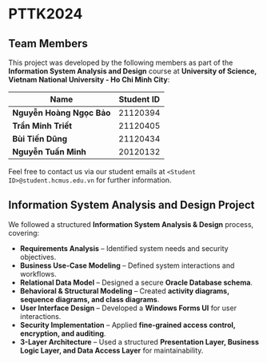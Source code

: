 # PTTK2024
## **Team Members**  
This project was developed by the following members as part of the **Information System Analysis and Design** course at **University of Science, Vietnam National University - Ho Chi Minh City**:  

| Name              | Student ID  |
|------------------|------------|
| **Nguyễn Hoàng Ngọc Bảo** | 21120394    |
| **Trần Minh Triết**      |  21120405  |
| **Bùi Tiến Dũng**      | 21120434   |
| **Nguyễn Tuấn Minh**      | 20120132   |

Feel free to contact us via our student emails at `<Student ID>@student.hcmus.edu.vn` for further information.
## Information System Analysis and Design Project
We followed a structured **Information System Analysis & Design** process, covering:
- **Requirements Analysis** – Identified system needs and security objectives.
- **Business Use-Case Modeling** – Defined system interactions and workflows.
- **Relational Data Model** – Designed a secure **Oracle Database schema**.
- **Behavioral & Structural Modeling** – Created **activity diagrams, sequence diagrams, and class diagrams**.
- **User Interface Design** – Developed a **Windows Forms UI** for user interactions.
- **Security Implementation** – Applied **fine-grained access control, encryption, and auditing**.
- **3-Layer Architecture** – Used a structured **Presentation Layer, Business Logic Layer, and Data Access Layer** for maintainability.
